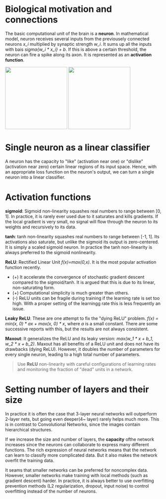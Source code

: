 # Biological motivation and connections
The basic computational unit of the brain is a **neuron**. In mathematical model, neuron receives several inputs from the previousely connected neurons *x_i* multiplied by synaptic strength *w_i*. It sums up all the inputs with bais *sigma{w_i * x_i} + b*. If this is above a certain threshold, the neuron can fire a spike along its axon. It is represented as an **activation function**. 

<img src="http://cs231n.github.io/assets/nn1/neuron.png" height=200 />
<img src="http://cs231n.github.io/assets/nn1/neuron_model.jpeg" height=200 />

# Single neuron as a linear classifier
A neuron has the capacity to "like" (activation near one) or "dislike" (activation near zero) certain linear regions of its input space. Hence, with an appropriate loss function on the neuron's output, we can turn a single neuron into a linear classifier.

# Activation functions
**sigmoid**: Sigmoid non-linearity squashes real numbers to range between [0, 1]. In practice, it is rarely ever used due to it saturates and kills gradients. If the local gradient is very small, no signal will flow through the neuron to its weights and recursively to its data.

**tanh**: tanh non-linearity squashes real numbers to range between [-1, 1]. Its activations also saturate, but unlike the sigmoid its output is zero-centered. It is simply a scaled sigmoid neuron. In practice the tanh non-linearity is always preferred to the sigmoid nonlinearity.

**ReLU**: Rectified Linear Unit *f(x)=max(0,x)*. It is the most popular activation function recently.
* (+) It accelerate the convergence of stochastic gradient descent compared to the sigmoid/tanh. It is argued that this is due to its linear, non-saturating form.
* (+) Computational simplicity is much greater than others.
* (-) ReLU units can be fragile during training if the learning rate is set too high. With a proper setting of the learningg rate this is less frequently an issue.

**Leaky ReLU**: These are one attempt to fix the "dying ReLU" problem. *f(x) = min(x, 0) * ax + max(x, 0) * x*, where *a* is a small constant. There are some successive reports with this, but the results are not always consistent.

**Maxout**: It generalizes the ReLU and its leaky version: *max(w_1 * x + b_1, w_2 * x + b_2)*. Maxout has all benefits of a ReLU unit and does not have its drawbacks (dying ReLU). However, it doubles the number of parameters for every single neuron, leading to a high total number of parameters.

> Use **ReLU** non-linearity with careful configurations of learning rates and monitoring the fraction of "dead" units in a network.

# Setting number of layers and their size
In practice it is often the case that 3-layer neural networks will outperform 2-layer nets, but going even deeper(4~ layer) rarely helps much more. This is in contrast to Convolutional Networks, since the images contain hierarchical structures.

If we increase the size and number of layers, the **capacity** ofthe network increases since the neurons can collaborate to express many different functions.
The rich expression of neural networks means that the network can learn to classify more complicated data. But it also makes the network overfit the training data.

It seams that smaller networks can be preferred for noncomplex data. However, smaller networks make training with local methods (such as gradient descent) harder. In practice, it is always better to use overfitting prevention methods (L2 regularization, dropout, input noise) to control overfitting instead of the number of neurons.

